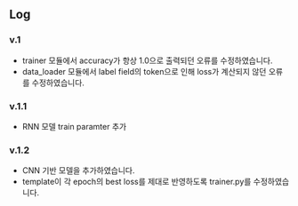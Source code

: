 ## Log
### v.1
  - trainer 모듈에서 accuracy가 항상 1.0으로 출력되던 오류를 수정하였습니다.
  - data_loader 모듈에서 label field의 <unk> token으로 인해 loss가 계산되지 않던 오류를 수정하였습니다.
### v.1.1
  - RNN 모델 train paramter 추가
### v.1.2
  - CNN 기반 모델을 추가하였습니다.
  - template이 각 epoch의 best loss를 제대로 반영하도록 trainer.py를 수정하였습니다.
